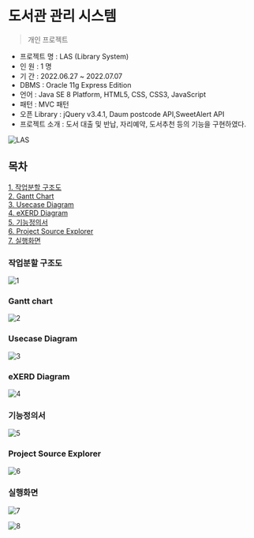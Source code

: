 도서관 관리 시스템
=========
> 개인 프로젝트

- 프로젝트 명 : LAS (Library System) <br>
- 인 원 : 1 명 <br>
- 기 간 : 2022.06.27 ~ 2022.07.07 <br>
- DBMS : Oracle 11g Express Edition <br>
- 언어 : Java SE 8 Platform, HTML5, CSS, CSS3, JavaScript <br>
- 패턴 : MVC 패턴 <br>
- 오픈 Library : jQuery v3.4.1, Daum postcode API,SweetAlert API <br>
- 프로젝트 소개 : 도서 대출 및 반납, 자리예약, 도서추천 등의 기능을 구현하였다. <br>

![LAS](https://user-images.githubusercontent.com/35479999/177793919-89d56c71-0b11-4a41-bfa4-edb5a658f146.PNG)

## 목차
[1. 작업분할 구조도](https://user-images.githubusercontent.com/35479999/177793931-c8bc0ba4-75fe-4725-acd2-d281ec59e819.JPG)<br>
[2. Gantt Chart](https://user-images.githubusercontent.com/35479999/177793982-4e696ce8-bac9-40d2-95e3-7ad655ed9333.JPG)<br>
[3. Usecase Diagram](https://user-images.githubusercontent.com/35479999/177793995-6b18a345-8f26-4aa4-b893-bd9e5e13963a.JPG)<br>
[4. eXERD Diagram](https://user-images.githubusercontent.com/35479999/177793997-b2b4875e-59a9-4587-8a08-99bcb9b0dc40.JPG)<br>
[5. 기능정의서](https://user-images.githubusercontent.com/35479999/177793998-342b9da1-3d8f-474e-820d-16ac4e47aa25.JPG)<br>
[6. Project Source Explorer](https://user-images.githubusercontent.com/35479999/177794002-897d8c0c-18bd-4417-9836-0a7042ce48dd.JPG)<br>
[7. 실행화면](https://user-images.githubusercontent.com/35479999/177794006-76262450-00cf-4d2a-a4f6-b3016ba39cbe.JPG)<br>


### 작업분할 구조도

![1](https://user-images.githubusercontent.com/35479999/177793931-c8bc0ba4-75fe-4725-acd2-d281ec59e819.JPG)

### Gantt chart

![2](https://user-images.githubusercontent.com/35479999/177793982-4e696ce8-bac9-40d2-95e3-7ad655ed9333.JPG)

### Usecase Diagram

![3](https://user-images.githubusercontent.com/35479999/177793995-6b18a345-8f26-4aa4-b893-bd9e5e13963a.JPG)

### eXERD Diagram

![4](https://user-images.githubusercontent.com/35479999/177793997-b2b4875e-59a9-4587-8a08-99bcb9b0dc40.JPG)

### 기능정의서

![5](https://user-images.githubusercontent.com/35479999/177793998-342b9da1-3d8f-474e-820d-16ac4e47aa25.JPG)

### Project Source Explorer

![6](https://user-images.githubusercontent.com/35479999/177794002-897d8c0c-18bd-4417-9836-0a7042ce48dd.JPG)

### 실행화면

![7](https://user-images.githubusercontent.com/35479999/177794006-76262450-00cf-4d2a-a4f6-b3016ba39cbe.JPG)

![8](https://user-images.githubusercontent.com/35479999/177794009-f08bb678-8079-4ed2-9f95-a0e8703489a1.JPG)
